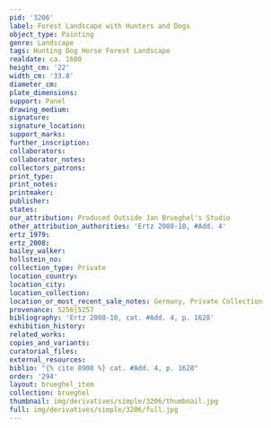 ```yaml
---
pid: '3206'
label: Forest Landscape with Hunters and Dogs
object_type: Painting
genre: Landscape
tags: Hunting Dog Horse Forest Landscape
realdate: ca. 1600
height_cm: '22'
width_cm: '33.8'
diameter_cm: 
plate_dimensions: 
support: Panel
drawing_medium: 
signature: 
signature_location: 
support_marks: 
further_inscription: 
collaborators: 
collaborator_notes: 
collectors_patrons: 
print_type: 
print_notes: 
printmaker: 
publisher: 
states: 
our_attribution: Produced Outside Jan Brueghel's Studio
other_attribution_authorities: 'Ertz 2008-10, #Add. 4'
ertz_1979: 
ertz_2008: 
bailey_walker: 
hollstein_no: 
collection_type: Private
location_country: 
location_city: 
location_collection: 
location_or_most_recent_sale_notes: Germany, Private Collection
provenance: 5256|5257
bibliography: 'Ertz 2008-10, cat. #Add. 4, p. 1628'
exhibition_history: 
related_works: 
copies_and_variants: 
curatorial_files: 
external_resources: 
biblio: "{% cite 8900 %} cat. #Add. 4, p. 1628"
order: '294'
layout: brueghel_item
collection: brueghel
thumbnail: img/derivatives/simple/3206/thumbnail.jpg
full: img/derivatives/simple/3206/full.jpg
---
```

